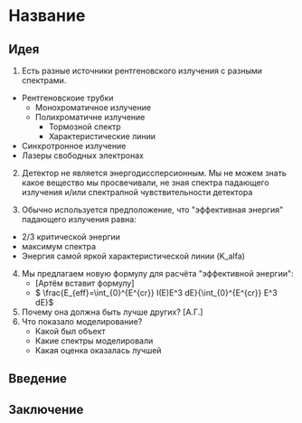# Название

## Идея

1. Есть разные источники рентгеновского излучения с разными спектрами.

* Рентгеновскоие трубки
    * Монохроматичное излучение
    * Полихроматичне излучение
        * Тормозной спектр
        * Характеристические линии
* Синхротронное излучение
* Лазеры свободных электронах

2. Детектор не является энергодиссперсионным. Мы не можем знать какое вещество мы просвечивали, не зная спектра падающего излучения и/или спектралной чувствительности детектора

3. Обычно используется предположение, что "эффективная энергия" падающего излучения равна:
* 2/3 критической энергии
* максимум спектра
* Энергия самой яркой характеристической линии (K_alfa)

4. Мы предлагаем новую формулу для расчёта "эффективной энергии": 
    * [Артём вставит формулу]
    * $ \frac{E_{eff}=\int_{0}^{E^{cr}} I(E)E^3 dE}{\int_{0}^{E^{cr}} E^3 dE}$
5. Почему она должна быть лучше других? [А.Г.]
6. Что показало моделирование?
    * Какой был объект
    * Какие спектры моделировали
    * Какая оценка оказалась лучшей
    



## Введение



## Заключение
